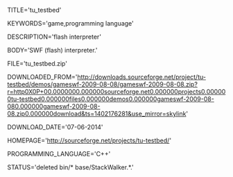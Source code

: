 
TITLE='tu_testbed'

KEYWORDS='game,programming language'

DESCRIPTION='flash interpreter'

BODY='SWF (flash) interpreter.'

FILE='tu_testbed.zip'

DOWNLOADED_FROM='http://downloads.sourceforge.net/project/tu-testbed/demos/gameswf-2009-08-08/gameswf-2009-08-08.zip?r=http0X0P+00.0000000.000000sourceforge.net0.000000projects0.000000tu-testbed0.000000files0.000000demos0.000000gameswf-2009-08-080.000000gameswf-2009-08-08.zip0.000000download&ts=1402176281&use_mirror=skylink'

DOWNLOAD_DATE='07-06-2014'

HOMEPAGE='http://sourceforge.net/projects/tu-testbed/'

PROGRAMMING_LANGUAGE='C++'

STATUS='deleted bin/* base/StackWalker.*.'